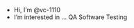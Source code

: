 -  Hi, I’m @vc-1110
-  I’m interested in ... QA Software Testing
<!---
vc-1110/vc-1110 is a ✨ special ✨ repository because its `README.md` (this file) appears on your GitHub profile.
You can click the Preview link to take a look at your changes.
--->

